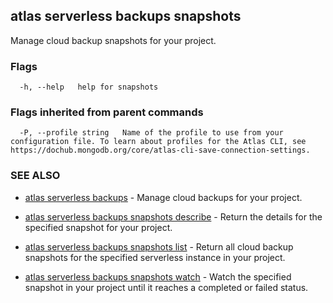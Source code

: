 ## atlas serverless backups snapshots

Manage cloud backup snapshots for your project.






### Flags

```
  -h, --help   help for snapshots

```


### Flags inherited from parent commands

```
  -P, --profile string   Name of the profile to use from your configuration file. To learn about profiles for the Atlas CLI, see https://dochub.mongodb.org/core/atlas-cli-save-connection-settings.

```

### SEE ALSO


* [atlas serverless backups](atlas_serverless_backups.md)	- Manage cloud backups for your project.

* [atlas serverless backups snapshots describe](atlas_serverless_backups_snapshots_describe.md)	- Return the details for the specified snapshot for your project.

* [atlas serverless backups snapshots list](atlas_serverless_backups_snapshots_list.md)	- Return all cloud backup snapshots for the specified serverless instance in your project.

* [atlas serverless backups snapshots watch](atlas_serverless_backups_snapshots_watch.md)	- Watch the specified snapshot in your project until it reaches a completed or failed status.



